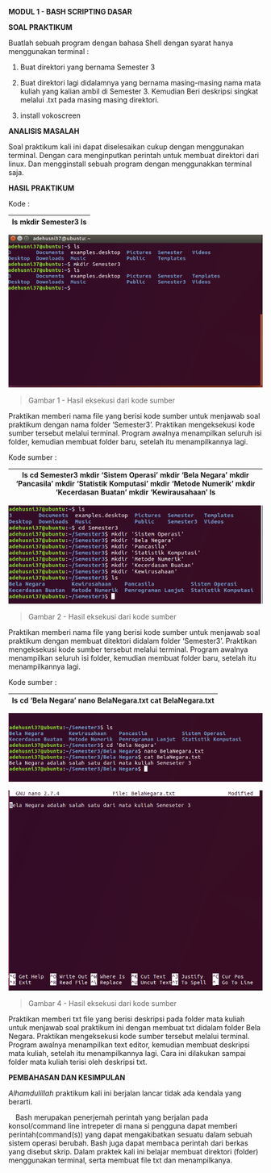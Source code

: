 **MODUL 1 - BASH SCRIPTING DASAR**

**SOAL PRAKTIKUM**

Buatlah sebuah program dengan bahasa Shell dengan syarat hanya menggunakan
terminal :

1.  Buat direktori yang bernama Semester 3

2.  Buat direktori lagi didalamnya yang bernama masing-masing nama mata kuliah
    yang kalian ambil di Semester 3. Kemudian Beri deskripsi singkat melalui
    .txt pada masing masing direktori.

3.  install vokoscreen

**ANALISIS MASALAH**

Soal praktikum kali ini dapat diselesaikan cukup dengan menggunakan terminal.
Dengan cara menginputkan perintah untuk membuat direktori dari linux. Dan
mengginstall sebuah program dengan menggunakkan terminal saja.

**HASIL PRAKTIKUM**

Kode :

| ls mkdir Semester3 ls |
|-----------------------|


![](media/4bd2b71776463f488b7d55c940c2cca6.png)

>   Gambar 1 - Hasil eksekusi dari kode sumber

Praktikan memberi nama file yang berisi kode sumber untuk menjawab soal
praktikum dengan nama folder ‘Semester3’. Praktikan mengeksekusi kode sumber
tersebut melalui terminal. Program awalnya menampilkan seluruh isi folder,
kemudian membuat folder baru, setelah itu menampilkannya lagi.

Kode sumber :

| ls cd Semester3 mkdir ‘Sistem Operasi’ mkdir ‘Bela Negara’ mkdir ‘Pancasila’ mkdir ‘Statistik Komputasi’ mkdir ‘Metode Numerik’ mkdir ‘Kecerdasan Buatan’ mkdir ‘Kewirausahaan’ ls |
|------------------------------------------------------------------------------------------------------------------------------------------------------------------------------------|


![](media/6b0519f44c3789e3616068578e208182.png)

>   Gambar 2 - Hasil eksekusi dari kode sumber

Praktikan memberi nama file yang berisi kode sumber untuk menjawab soal
praktikum dengan membuat ditektori didalam folder ‘Semester3’. Praktikan
mengeksekusi kode sumber tersebut melalui terminal. Program awalnya menampilkan
seluruh isi folder, kemudian membuat folder baru, setelah itu menampilkannya
lagi.

Kode sumber :

| ls cd ‘Bela Negara’ nano BelaNegara.txt cat BelaNegara.txt |
|------------------------------------------------------------|


![](media/792156e7bea234b96e5c42ad0f690e64.png)

![](media/1cebbe5a95517610505dbb1af16abd63.png)

>   Gambar 4 - Hasil eksekusi dari kode sumber

Praktikan memberi txt file yang berisi deskripsi pada folder mata kuliah untuk
menjawab soal praktikum ini dengan membuat txt didalam folder Bela Negara.
Praktikan mengeksekusi kode sumber tersebut melalui terminal. Program awalnya
menampilkan text editor, kemudian membuat deskripsi mata kuliah, setelah itu
menampilkannya lagi. Cara ini dilakukan sampai folder mata kuliah terisi oleh
deskripsi txt.

**PEMBAHASAN DAN KESIMPULAN**

*Alhamdulillah* praktikum kali ini berjalan lancar tidak ada kendala yang
berarti.

 Bash merupakan penerjemah perintah yang berjalan pada konsol/command line
intrepeter di mana si pengguna dapat memberi perintah(command(s)) yang dapat
mengakibatkan sesuatu dalam sebuah sistem operasi berubah. Bash juga dapat
membaca perintah dari berkas yang disebut skrip. Dalam praktek kali ini belajar
membuat direktori (folder) menggunakan terminal, serta membuat file txt dan
menampilkanya.
